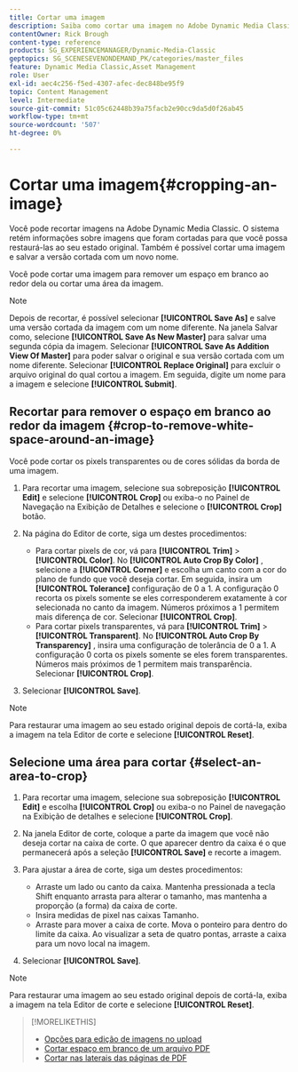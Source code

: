 ```yaml
---
title: Cortar uma imagem
description: Saiba como cortar uma imagem no Adobe Dynamic Media Classic.
contentOwner: Rick Brough
content-type: reference
products: SG_EXPERIENCEMANAGER/Dynamic-Media-Classic
geptopics: SG_SCENESEVENONDEMAND_PK/categories/master_files
feature: Dynamic Media Classic,Asset Management
role: User
exl-id: aec4c256-f5ed-4307-afec-dec848be95f9
topic: Content Management
level: Intermediate
source-git-commit: 51c05c62448b39a75facb2e90cc9da5d0f26ab45
workflow-type: tm+mt
source-wordcount: '507'
ht-degree: 0%

---
```


# Cortar uma imagem{#cropping-an-image}

Você pode recortar imagens na Adobe Dynamic Media Classic. O sistema retém informações sobre imagens que foram cortadas para que você possa restaurá-las ao seu estado original. Também é possível cortar uma imagem e salvar a versão cortada com um novo nome.

Você pode cortar uma imagem para remover um espaço em branco ao redor dela ou cortar uma área da imagem.

>[!NOTE]
>
>Depois de recortar, é possível selecionar **[!UICONTROL Save As]** e salve uma versão cortada da imagem com um nome diferente. Na janela Salvar como, selecione **[!UICONTROL Save As New Master]** para salvar uma segunda cópia da imagem. Selecionar **[!UICONTROL Save As Addition View Of Master]** para poder salvar o original e sua versão cortada com um nome diferente. Selecionar **[!UICONTROL Replace Original]** para excluir o arquivo original do qual cortou a imagem. Em seguida, digite um nome para a imagem e selecione **[!UICONTROL Submit]**.

## Recortar para remover o espaço em branco ao redor da imagem {#crop-to-remove-white-space-around-an-image}

Você pode cortar os pixels transparentes ou de cores sólidas da borda de uma imagem.

1. Para recortar uma imagem, selecione sua sobreposição **[!UICONTROL Edit]** e selecione **[!UICONTROL Crop]** ou exiba-o no Painel de Navegação na Exibição de Detalhes e selecione o **[!UICONTROL Crop]** botão.
1. Na página do Editor de corte, siga um destes procedimentos:

   * Para cortar pixels de cor, vá para **[!UICONTROL Trim]** > **[!UICONTROL Color]**. No **[!UICONTROL Auto Crop By Color]** , selecione a **[!UICONTROL Corner]** e escolha um canto com a cor do plano de fundo que você deseja cortar. Em seguida, insira um **[!UICONTROL Tolerance]** configuração de 0 a 1. A configuração 0 recorta os pixels somente se eles corresponderem exatamente à cor selecionada no canto da imagem. Números próximos a 1 permitem mais diferença de cor. Selecionar **[!UICONTROL Crop]**.
   * Para cortar pixels transparentes, vá para **[!UICONTROL Trim]** > **[!UICONTROL Transparent]**. No **[!UICONTROL Auto Crop By Transparency]** , insira uma configuração de tolerância de 0 a 1. A configuração 0 corta os pixels somente se eles forem transparentes. Números mais próximos de 1 permitem mais transparência. Selecionar **[!UICONTROL Crop]**.

1. Selecionar **[!UICONTROL Save]**.

>[!NOTE]
>
>Para restaurar uma imagem ao seu estado original depois de cortá-la, exiba a imagem na tela Editor de corte e selecione **[!UICONTROL Reset]**.

## Selecione uma área para cortar {#select-an-area-to-crop}

1. Para recortar uma imagem, selecione sua sobreposição **[!UICONTROL Edit]** e escolha **[!UICONTROL Crop]** ou exiba-o no Painel de navegação na Exibição de detalhes e selecione **[!UICONTROL Crop]**.

1. Na janela Editor de corte, coloque a parte da imagem que você não deseja cortar na caixa de corte. O que aparecer dentro da caixa é o que permanecerá após a seleção **[!UICONTROL Save]** e recorte a imagem.
1. Para ajustar a área de corte, siga um destes procedimentos:

   * Arraste um lado ou canto da caixa. Mantenha pressionada a tecla Shift enquanto arrasta para alterar o tamanho, mas mantenha a proporção (a forma) da caixa de corte.
   * Insira medidas de pixel nas caixas Tamanho.
   * Arraste para mover a caixa de corte. Mova o ponteiro para dentro do limite da caixa. Ao visualizar a seta de quatro pontas, arraste a caixa para um novo local na imagem.

1. Selecionar **[!UICONTROL Save]**.

>[!NOTE]
>
>Para restaurar uma imagem ao seu estado original depois de cortá-la, exiba a imagem na tela Editor de corte e selecione **[!UICONTROL Reset]**.

>[!MORELIKETHIS]
>
>* [Opções para edição de imagens no upload](image-editing-options-upload.md#image-editing-options-at-upload)
>* [Cortar espaço em branco de um arquivo PDF](pdfs.md#cropping_white_space_from_a_pdf_file)
>* [Cortar nas laterais das páginas de PDF](pdfs.md#cropping_from_the_sides_of_pdf_pages)
